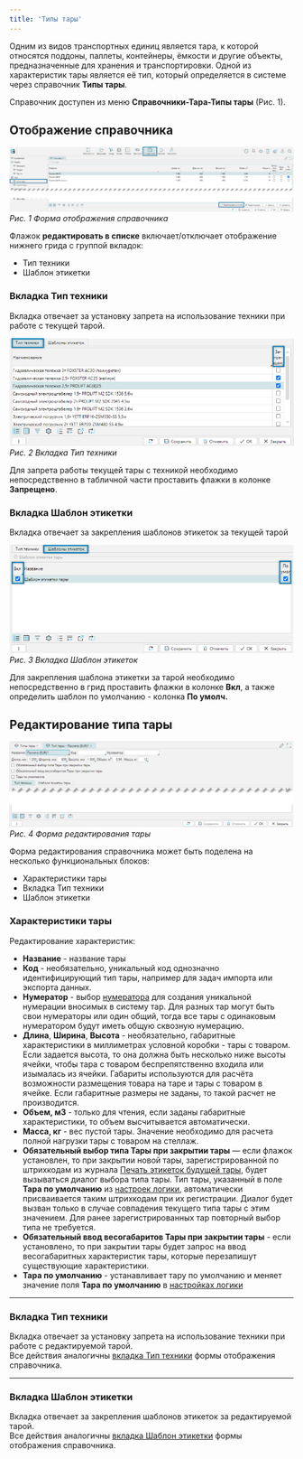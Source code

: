 ```yaml
---
title: 'Типы тары'
---
```


Одним из видов транспортных единиц является тара, к которой относятся поддоны, паллеты, контейнеры, ёмкости и другие 
объекты, предназначенные для хранения и транспортировки. Одной из характеристик тары является её тип, который 
определяется в системе через справочник **Типы тары**. 

Справочник доступен из меню **Справочники-Тара-Типы тары** (Рис. 1).


## Отображение справочника

![](img/containertypes1.png)<br/>
_Рис. 1 Форма отображения справочника_

Флажок **редактировать в списке** включает/отключает отображение нижнего грида с группой вкладок:
- Тип техники
- Шаблон этикетки

### Вкладка Тип техники
Вкладка отвечает за установку запрета на использование техники при работе с текущей тарой.

![](img/containertypes2.png)<br/>
_Рис. 2 Вкладка Тип техники_

Для запрета работы текущей тары с техникой необходимо непосредственно в табличной части проставить флажки в колонке
**Запрещено**.

### Вкладка Шаблон этикетки
Вкладка отвечает за закрепления шаблонов этикеток за текущей тарой

![](img/containertypes3.png)<br/>
_Рис. 3 Вкладка Шаблон этикеток_

Для закрепления шаблона этикетки за тарой необходимо непосредственно в грид проставить флажки в колонке **Вкл**, а
также определить шаблон по умолчанию - колонка **По умолч.**

[//]: # (todo - Разобраться с печатью: не печатается штрих код на этикетке)
[//]: # (todo - Добавить два шаблона для примера, Добавить ссылки на печать откуда)

## Редактирование типа тары

![](img/containertypes4.png)<br/>
_Рис. 4 Форма редактирования тары_

Форма редактирования справочника может быть поделена на несколько функциональных блоков:
- Характеристики тары
- Вкладка Тип техники
- Шаблон этикетки

### Характеристики тары

Редактирование характеристик:
- **Название** - название тары
- **Код** - необязательно, уникальный код однозначно идентифицирующий тип тары, например для задач импорта или экспорта
  данных.
- **Нумератор** - выбор [нумератора](../defaultnumerators.md) для создания уникальной нумерации вносимых в систему тар.
  Для разных тар могут быть свои нумераторы или один общий, тогда все тары с одинаковым нумератором будут иметь
  общую сквозную нумерацию.
- **Длина**, **Ширина**, **Высота** - необязательно, габаритные характеристики в миллиметрах условной коробки - тары
  с товаром. Если задается высота, то она должна быть несколько ниже высоты ячейки, чтобы тара с товаром
  беспрепятственно входила или изымалась из ячейки. Габариты используются для расчёта возможности размещения товара
  на таре и тары с товаром в ячейке. Если габаритные размеры не заданы, то такой расчет не производится.
- **Объем, м3** - только для чтения, если заданы габаритные характеристики, то объем высчитывается автоматически.
- **Масса, кг** - вес пустой тары. Значение необходимо для расчета полной нагрузки тары с товаром на стеллаж.
- **Обязательный выбор типа Тары при закрытии тары** — если флажок установлен, то при закрытии новой тары,
  зарегистрированной по штрихкодам из журнала [Печать этикеток будущей тары](printfuturecontainers.md), 
  будет вызываться диалог выбора типа тары. Тип тары, указанный в поле **Тара по умолчанию** из 
  [настроек логики](../options.md#вкладка-основные), автоматически присваивается таким штрихкодам при их регистрации.
  Диалог будет вызван только в случае совпадения текущего типа тары с этим значением. Для ранее зарегистрированных тар
  повторный выбор типа не требуется.
- **Обязательный ввод весогабаритов Тары при закрытии тары** - если установлено, то при закрытии тары будет запрос на
  ввод весогабаритных характеристик тары, которые перезапишут существующие характеристики.
- **Тара по умолчанию** - устанавливает тару по умолчанию и меняет значение поля **Тара по умолчанию** в
  [настройках логики](../options.md#вкладка-основные)
***

### Вкладка Тип техники

Вкладка отвечает за установку запрета на использование техники при работе с редактируемой тарой.<br/>
Все действия аналогичны [вкладка Тип техники](containertypes.md#вкладка-тип-техники) формы отображения справочника.
***

### Вкладка Шаблон этикетки

Вкладка отвечает за закрепления шаблонов этикеток за редактируемой тарой.<br/>
Все действия аналогичны [вкладка Шаблон этикетки](containertypes.md#вкладка-шаблон-этикетки) формы отображения
справочника. 


